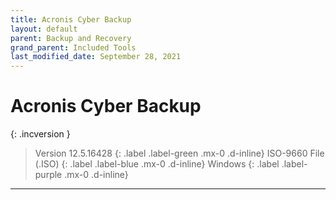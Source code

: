```yaml
---
title: Acronis Cyber Backup
layout: default
parent: Backup and Recovery
grand_parent: Included Tools
last_modified_date: September 28, 2021
---
```


# Acronis Cyber Backup

{: .incversion }
> Version 12.5.16428
> {: .label .label-green .mx-0 .d-inline}
> ISO-9660 File (.ISO)
> {: .label .label-blue .mx-0 .d-inline}
> Windows
> {: .label .label-purple .mx-0 .d-inline}

---

